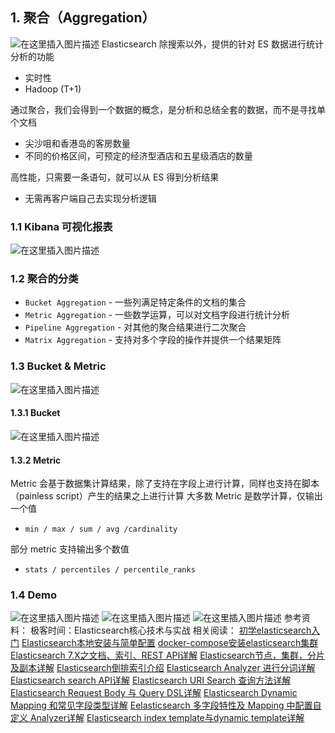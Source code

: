 
## 1. 聚合（Aggregation）
![在这里插入图片描述](https://i-blog.csdnimg.cn/blog_migrate/106a1b2fa9b05b846efdd4af2cb88c43.png#pic_center)
Elasticsearch 除搜索以外，提供的针对 ES 数据进行统计分析的功能

 - 实时性
 - Hadoop (T+1)

通过聚合，我们会得到一个数据的概念，是分析和总结全套的数据，而不是寻找单个文档

 - 尖沙咀和香港岛的客房数量
 - 不同的价格区间，可预定的经济型酒店和五星级酒店的数量

高性能，只需要一条语句，就可以从 ES 得到分析结果

 - 无需再客户端自己去实现分析逻辑
### 1.1 Kibana 可视化报表
![在这里插入图片描述](https://i-blog.csdnimg.cn/blog_migrate/ca79e284cce354b4577c125b795f77eb.png#pic_center)
### 1.2 聚合的分类
 - `Bucket Aggregation` - 一些列满足特定条件的文档的集合
 - `Metric Aggregation` - 一些数学运算，可以对文档字段进行统计分析
 - `Pipeline Aggregation` - 对其他的聚合结果进行二次聚合
 - `Matrix Aggregation` - 支持对多个字段的操作并提供一个结果矩阵
### 1.3 Bucket & Metric
![在这里插入图片描述](https://i-blog.csdnimg.cn/blog_migrate/c6690b7a3e97f2d825675867a71f6543.png#pic_center)
#### 1.3.1 Bucket
![在这里插入图片描述](https://i-blog.csdnimg.cn/blog_migrate/79fcecbb19ce2523c2e3bd6ab6a3171a.png#pic_center)
#### 1.3.2 Metric
Metric 会基于数据集计算结果，除了支持在字段上进行计算，同样也支持在脚本（painless script）产生的结果之上进行计算
大多数 Metric 是数学计算，仅输出一个值
 - `min / max / sum / avg /cardinality`

部分 metric 支持输出多个数值

 - `stats / percentiles / percentile_ranks`


### 1.4 Demo
![在这里插入图片描述](https://i-blog.csdnimg.cn/blog_migrate/b7442122e98551ef6a947858f8e9154e.png#pic_center)
![在这里插入图片描述](https://i-blog.csdnimg.cn/blog_migrate/5816ffdbf767770c4b7a38a820470c67.png#pic_center)
![在这里插入图片描述](https://i-blog.csdnimg.cn/blog_migrate/4a05480582908425771748b3b90d344b.png#pic_center)
参考资料：
极客时间：Elasticsearch核心技术与实战
相关阅读：
[初学elasticsearch入门](https://blog.csdn.net/xixihahalelehehe/article/details/109380768)
[Elasticsearch本地安装与简单配置](https://blog.csdn.net/xixihahalelehehe/article/details/109385145)
[docker-compose安装elasticsearch集群](https://blog.csdn.net/xixihahalelehehe/article/details/109389780)
[Elasticsearch 7.X之文档、索引、REST API详解](https://blog.csdn.net/xixihahalelehehe/article/details/109406518)
[Elasticsearch节点，集群，分片及副本详解](https://blog.csdn.net/xixihahalelehehe/article/details/109406875)
[Elasticsearch倒排索引介绍](https://blog.csdn.net/xixihahalelehehe/article/details/109440345)
[Elasticsearch Analyzer 进行分词详解](https://blog.csdn.net/xixihahalelehehe/article/details/109447777)
[Elasticsearch search API详解](https://blog.csdn.net/xixihahalelehehe/article/details/109449425)
[Elasticsearch URI Search 查询方法详解](https://blog.csdn.net/xixihahalelehehe/article/details/109453253)
[Elasticsearch Request Body 与 Query DSL详解](https://blog.csdn.net/xixihahalelehehe/article/details/109458983)
[Elasticsearch Dynamic Mapping 和常见字段类型详解](https://blog.csdn.net/xixihahalelehehe/article/details/109463294)
[Eelasticsearch 多字段特性及 Mapping 中配置自定义 Analyzer详解](https://blog.csdn.net/xixihahalelehehe/article/details/109476672)
[Elasticsearch index template与dynamic template详解](https://blog.csdn.net/xixihahalelehehe/article/details/109595303)
